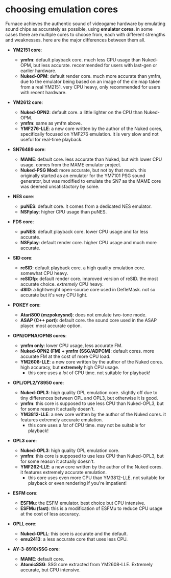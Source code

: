 # choosing emulation cores

Furnace achieves the authentic sound of videogame hardware by emulating sound chips as accurately as possible, using **emulator cores**. in some cases there are multiple cores to choose from, each with different strengths and weaknesses. here are the major differences between them all.

- **YM2151 core**:
  - **ymfm**: default playback core. much less CPU usage than Nuked-OPM, but less accurate. recommended for users with last-gen or earlier hardware.
  - **Nuked-OPM**: default render core. much more accurate than ymfm, due to the emulator being based on an image of the die map taken from a real YM2151. very CPU heavy, only recommended for users with recent hardware.

- **YM2612 core**:
  - **Nuked-OPN2**: default core. a little lighter on the CPU than Nuked-OPM.
  - **ymfm**: same as ymfm above.
  - **YMF276-LLE**: a new core written by the author of the Nuked cores, specifically focused on YMF276 emulation. it is very slow and not useful for real-time playback.

- **SN76489 core**:
  - **MAME**: default core. less accurate than Nuked, but with lower CPU usage. comes from the MAME emulator project.
  - **Nuked-PSG Mod**: more accurate, but not by that much. this originally started as an emulator for the YM7101 PSG sound generator, but was modified to emulate the SN7 as the MAME core was deemed unsatisfactory by some.

- **NES core**:
  - **puNES**: default core. it comes from a dedicated NES emulator.
  - **NSFplay**: higher CPU usage than puNES.

- **FDS core**:
  - **puNES**: default playback core. lower CPU usage and far less accurate.
  - **NSFplay**: default render core. higher CPU usage and much more accurate.

- **SID core**:
  - **reSID**: default playback core. a high quality emulation core. somewhat CPU heavy.
  - **reSIDfp**: default render core. improved version of reSID. the most accurate choice. _extremely_ CPU heavy.
  - **dSID**: a lightweight open-source core used in DefleMask. not so accurate but it's very CPU light.

- **POKEY core**:
  - **Atari800 (mzpokeysnd)**: does not emulate two-tone mode.
  - **ASAP (C++ port)**: default core. the sound core used in the ASAP player. most accurate option.

- **OPN/OPNA/OPNB cores**:
  - **ymfm only**: lower CPU usage, less accurate FM.
  - **Nuked-OPN2 (FM) + ymfm (SSG/ADPCM)**: default cores. more accurate FM at the cost of more CPU load.
  - **YM2608-LLE**: a new core written by the author of the Nuked cores. high accuracy, but **extremely** high CPU usage.
    - this core uses a *lot* of CPU time. not suitable for playback! 

- **OPL/OPL2/Y8950 core**:
  - **Nuked-OPL3**: high quality OPL emulation core. slightly off due to tiny differences between OPL and OPL3, but otherwise it is good.
  - **ymfm**: this core is supposed to use less CPU than Nuked-OPL3, but for some reason it actually doesn't.
  - **YM3812-LLE**: a new core written by the author of the Nuked cores. it features extremely accurate emulation.
    - this core uses a *lot* of CPU time. may not be suitable for playback!

- **OPL3 core**:
  - **Nuked-OPL3**: high quality OPL emulation core.
  - **ymfm**: this core is supposed to use less CPU than Nuked-OPL3, but for some reason it actually doesn't.
  - **YMF262-LLE**: a new core written by the author of the Nuked cores. it features extremely accurate emulation.
    - this core uses even more CPU than YM3812-LLE. not suitable for playback or even rendering if you're impatient!

- **ESFM core**:
  - **ESFMu**: the ESFM emulator. best choice but CPU intensive.
  - **ESFMu (fast)**: this is a modification of ESFMu to reduce CPU usage at the cost of less accuracy.

- **OPLL core**:
  - **Nuked-OPLL**: this core is accurate and the default.
  - **emu2413**: a less accurate core that uses less CPU.

- **AY-3-8910/SSG core**:
  - **MAME**: default core.
  - **AtomicSSG**: SSG core extracted from YM2608-LLE. Extremely accurate, but CPU intensive.
